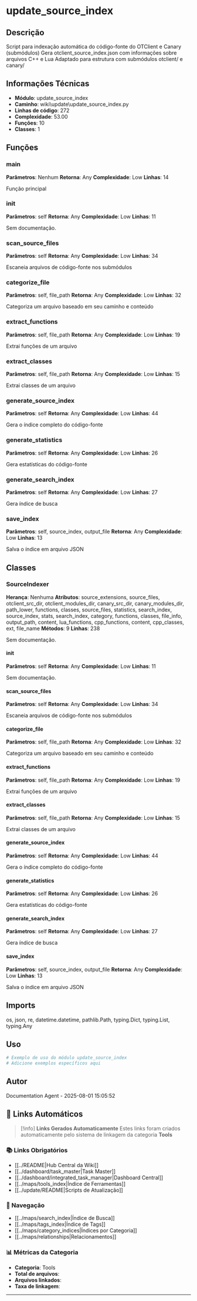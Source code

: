 # update_source_index

## Descrição

Script para indexação automática do código-fonte do OTClient e Canary (submódulos)
Gera otclient_source_index.json com informações sobre arquivos C++ e Lua
Adaptado para estrutura com submódulos otclient/ e canary/

## Informações Técnicas

- **Módulo**: update_source_index
- **Caminho**: wiki\update\update_source_index.py
- **Linhas de código**: 272
- **Complexidade**: 53.00
- **Funções**: 10
- **Classes**: 1

## Funções

### main

**Parâmetros**: Nenhum
**Retorna**: Any
**Complexidade**: Low
**Linhas**: 14

Função principal

### __init__

**Parâmetros**: self
**Retorna**: Any
**Complexidade**: Low
**Linhas**: 11

Sem documentação.

### scan_source_files

**Parâmetros**: self
**Retorna**: Any
**Complexidade**: Low
**Linhas**: 34

Escaneia arquivos de código-fonte nos submódulos

### categorize_file

**Parâmetros**: self, file_path
**Retorna**: Any
**Complexidade**: Low
**Linhas**: 32

Categoriza um arquivo baseado em seu caminho e conteúdo

### extract_functions

**Parâmetros**: self, file_path
**Retorna**: Any
**Complexidade**: Low
**Linhas**: 19

Extrai funções de um arquivo

### extract_classes

**Parâmetros**: self, file_path
**Retorna**: Any
**Complexidade**: Low
**Linhas**: 15

Extrai classes de um arquivo

### generate_source_index

**Parâmetros**: self
**Retorna**: Any
**Complexidade**: Low
**Linhas**: 44

Gera o índice completo do código-fonte

### generate_statistics

**Parâmetros**: self
**Retorna**: Any
**Complexidade**: Low
**Linhas**: 26

Gera estatísticas do código-fonte

### generate_search_index

**Parâmetros**: self
**Retorna**: Any
**Complexidade**: Low
**Linhas**: 27

Gera índice de busca

### save_index

**Parâmetros**: self, source_index, output_file
**Retorna**: Any
**Complexidade**: Low
**Linhas**: 13

Salva o índice em arquivo JSON

## Classes

### SourceIndexer

**Herança**: Nenhuma
**Atributos**: source_extensions, source_files, otclient_src_dir, otclient_modules_dir, canary_src_dir, canary_modules_dir, path_lower, functions, classes, source_files, statistics, search_index, source_index, stats, search_index, category, functions, classes, file_info, output_path, content, lua_functions, cpp_functions, content, cpp_classes, ext, file_name
**Métodos**: 9
**Linhas**: 238

Sem documentação.

#### __init__

**Parâmetros**: self
**Retorna**: Any
**Complexidade**: Low
**Linhas**: 11

Sem documentação.

#### scan_source_files

**Parâmetros**: self
**Retorna**: Any
**Complexidade**: Low
**Linhas**: 34

Escaneia arquivos de código-fonte nos submódulos

#### categorize_file

**Parâmetros**: self, file_path
**Retorna**: Any
**Complexidade**: Low
**Linhas**: 32

Categoriza um arquivo baseado em seu caminho e conteúdo

#### extract_functions

**Parâmetros**: self, file_path
**Retorna**: Any
**Complexidade**: Low
**Linhas**: 19

Extrai funções de um arquivo

#### extract_classes

**Parâmetros**: self, file_path
**Retorna**: Any
**Complexidade**: Low
**Linhas**: 15

Extrai classes de um arquivo

#### generate_source_index

**Parâmetros**: self
**Retorna**: Any
**Complexidade**: Low
**Linhas**: 44

Gera o índice completo do código-fonte

#### generate_statistics

**Parâmetros**: self
**Retorna**: Any
**Complexidade**: Low
**Linhas**: 26

Gera estatísticas do código-fonte

#### generate_search_index

**Parâmetros**: self
**Retorna**: Any
**Complexidade**: Low
**Linhas**: 27

Gera índice de busca

#### save_index

**Parâmetros**: self, source_index, output_file
**Retorna**: Any
**Complexidade**: Low
**Linhas**: 13

Salva o índice em arquivo JSON

## Imports

os, json, re, datetime.datetime, pathlib.Path, typing.Dict, typing.List, typing.Any

## Uso

```python
# Exemplo de uso do módulo update_source_index
# Adicione exemplos específicos aqui
```

## Autor

Documentation Agent - 2025-08-01 15:05:52

## 🔗 **Links Automáticos**

> [!info] **Links Gerados Automaticamente**
> Estes links foram criados automaticamente pelo sistema de linkagem da categoria **Tools**

### **📚 Links Obrigatórios**
- [[../README|Hub Central da Wiki]]
- [[../dashboard/task_master|Task Master]]
- [[../dashboard/integrated_task_manager|Dashboard Central]]
- [[../maps/tools_index|Índice de Ferramentas]]
- [[../update/README|Scripts de Atualização]]

### **🧭 Navegação**
- [[../maps/search_index|Índice de Busca]]
- [[../maps/tags_index|Índice de Tags]]
- [[../maps/category_indices|Índices por Categoria]]
- [[../maps/relationships|Relacionamentos]]

### **📊 Métricas da Categoria**
- **Categoria**: Tools
- **Total de arquivos**: <!-- Contador automático -->
- **Arquivos linkados**: <!-- Contador automático -->
- **Taxa de linkagem**: <!-- Percentual automático -->

---

